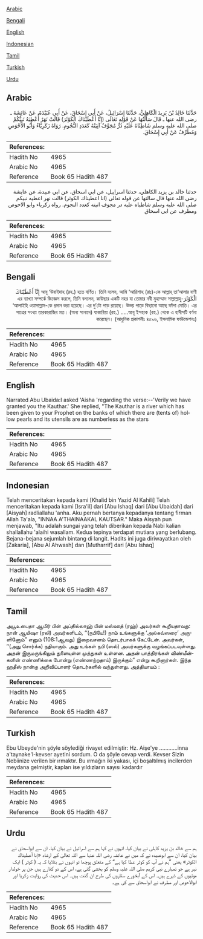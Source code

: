 [Arabic](#arabic)

[Bengali](#bengali)

[English](#english)

[Indonesian](#indonesian)

[Tamil](#tamil)

[Turkish](#turkish)

[Urdu](#urdu)

## Arabic


<div dir="rtl" lang="ar" style={{fontSize:'larger',backgroundColor:'#f8f9fa',padding:20}}>
حَدَّثَنَا خَالِدُ بْنُ يَزِيدَ الْكَاهِلِيُّ، حَدَّثَنَا إِسْرَائِيلُ، عَنْ أَبِي إِسْحَاقَ، عَنْ أَبِي عُبَيْدَةَ، عَنْ عَائِشَةَ ـ رضى الله عنها ـ قَالَ سَأَلْتُهَا عَنْ قَوْلِهِ تَعَالَى ‏(‏إِنَّا أَعْطَيْنَاكَ الْكَوْثَرَ‏)‏ قَالَتْ نَهَرٌ أُعْطِيَهُ نَبِيُّكُمْ صلى الله عليه وسلم شَاطِئَاهُ عَلَيْهِ دُرٌّ مُجَوَّفٌ آنِيَتُهُ كَعَدَدِ النُّجُومِ‏.‏ رَوَاهُ زَكَرِيَّاءُ وَأَبُو الأَحْوَصِ وَمُطَرِّفٌ عَنْ أَبِي إِسْحَاقَ‏.‏
</div>
<div style={{backgroundColor:'#f8f9fa',padding:20, marginBottom: 10}}><table> <thead> <tr> <th>References:</th> <th></th> </tr> </thead> <tbody><tr><td>Hadith No</td><td>4965</td></tr><tr><td>Arabic No</td><td>4965</td></tr><tr><td>Reference</td><td>Book 65 Hadith 487</td></tr></tbody></table></div>


<div dir="rtl" lang="ar" style={{fontSize:'larger',backgroundColor:'#f8f9fa',padding:20}}>
حدثنا خالد بن يزيد الكاهلي، حدثنا اسراييل، عن ابي اسحاق، عن ابي عبيدة، عن عايشة رضى الله عنها قال سالتها عن قوله تعالى (انا اعطيناك الكوثر) قالت نهر اعطيه نبيكم صلى الله عليه وسلم شاطياه عليه در مجوف انيته كعدد النجوم. رواه زكرياء وابو الاحوص ومطرف عن ابي اسحاق
</div>
<div style={{backgroundColor:'#f8f9fa',padding:20, marginBottom: 10}}><table> <thead> <tr> <th>References:</th> <th></th> </tr> </thead> <tbody><tr><td>Hadith No</td><td>4965</td></tr><tr><td>Arabic No</td><td>4965</td></tr><tr><td>Reference</td><td>Book 65 Hadith 487</td></tr></tbody></table></div>

## Bengali


<div dir="rtl" lang="bn" style={{fontSize:'larger',backgroundColor:'#f8f9fa',padding:20}}>
আবূ ‘উবাইদাহ (রহ.) হতে বর্ণিত। তিনি বলেন, আমি ‘আয়িশাহ (রাঃ)-কে আল্লাহ্ তা‘আলার বাণী إِنَّآ أَعْطَيْنَاكَ الْكَوْثَرَ-এর ব্যাখ্যা সম্পর্কে জিজ্ঞেস করলে, তিনি বললেন, কাউছার একটি নহর যা তোমার নবী মুহাম্মাদ সাল্লাল্লাহু ‘আলাইহি ওয়াসাল্লাম-কে প্রদান করা হয়েছে। এর দু’টো পাড় রয়েছে। উভয় পাড়ে বিছানো আছে ফাঁপা মোতি। এর পাত্রের সংখ্যা তারকারাজির মত। (অন্য সানাদে) যাকারিয়া (রহ.) .....আবূ ইসহাক (রহ.) থেকে এ হাদীসটি বর্ণনা করেছেন। (আধুনিক প্রকাশনীঃ ৪৫৯৬, ইসলামিক ফাউন্ডেশনঃ)
</div>
<div style={{backgroundColor:'#f8f9fa',padding:20, marginBottom: 10}}><table> <thead> <tr> <th>References:</th> <th></th> </tr> </thead> <tbody><tr><td>Hadith No</td><td>4965</td></tr><tr><td>Arabic No</td><td>4965</td></tr><tr><td>Reference</td><td>Book 65 Hadith 487</td></tr></tbody></table></div>

## English


<div dir="ltr" lang="en" style={{fontSize:'larger',backgroundColor:'#f8f9fa',padding:20}}>
Narrated Abu Ubaida:I asked 'Aisha 'regarding the verse:--'Verily we have granted you the Kauthar.' She replied, "The Kauthar is a river which has been given to your Prophet on the banks of which there are (tents of) hollow pearls and its utensils are as numberless as the stars
</div>
<div style={{backgroundColor:'#f8f9fa',padding:20, marginBottom: 10}}><table> <thead> <tr> <th>References:</th> <th></th> </tr> </thead> <tbody><tr><td>Hadith No</td><td>4965</td></tr><tr><td>Arabic No</td><td>4965</td></tr><tr><td>Reference</td><td>Book 65 Hadith 487</td></tr></tbody></table></div>

## Indonesian


<div dir="ltr" lang="id" style={{fontSize:'larger',backgroundColor:'#f8f9fa',padding:20}}>
Telah menceritakan kepada kami [Khalid bin Yazid Al Kahili] Telah menceritakan kepada kami [Isra'il] dari [Abu Ishaq] dari [Abu Ubaidah] dari [Aisyah] radliallahu 'anha. Aku pernah bertanya kepadanya tentang firman Allah Ta'ala, "INNAA A'THAINAAKAL KAUTSAR." Maka Aisyah pun menjawab, "Itu adalah sungai yang telah diberikan kepada Nabi kalian shallallahu 'alaihi wasallam. Kedua tepinya terdapat mutiara yang berlubang. Bejana-bejana sejumlah bintang di langit. Hadits ini juga diriwayatkan oleh [Zakaria], [Abu Al Ahwash] dan [Mutharrif] dari [Abu Ishaq]
</div>
<div style={{backgroundColor:'#f8f9fa',padding:20, marginBottom: 10}}><table> <thead> <tr> <th>References:</th> <th></th> </tr> </thead> <tbody><tr><td>Hadith No</td><td>4965</td></tr><tr><td>Arabic No</td><td>4965</td></tr><tr><td>Reference</td><td>Book 65 Hadith 487</td></tr></tbody></table></div>

## Tamil


<div dir="ltr" lang="ta" style={{fontSize:'larger',backgroundColor:'#f8f9fa',padding:20}}>
அபூஉபைதா ஆமிர் பின் அப்தில்லாஹ் பின் மஸ்ஊத் (ரஹ்) அவர்கள் கூறியதாவது: நான் ஆயிஷா (ரலி) அவர்களிடம், ‘‘(நபியே!) நாம் உங்களுக்கு ‘அல்கவ்ஸரை’ அருளினோம்” எனும் (108:1ஆவது) இறைவசனம் தொடர்பாகக் கேட்டேன். அவர்கள், ‘‘(அது சொர்க்க) நதியாகும். அது உங்கள் நபி (ஸல்) அவர்களுக்கு வழங்கப்படவுள்ளது. அதன் இருமருங்கிலும் துளையுள்ள முத்துகள் உள்ளன. அதன் பாத்திரங்கள் விண்மீன்களின் எண்ணிக்கை போன்று (எண்ணற்றதாய்) இருக்கும்” என்று கூறினார்கள். இந்த ஹதீஸ் நான்கு அறிவிப்பாளர் தொடர்களில் வந்துள்ளது. அத்தியாயம் :
</div>
<div style={{backgroundColor:'#f8f9fa',padding:20, marginBottom: 10}}><table> <thead> <tr> <th>References:</th> <th></th> </tr> </thead> <tbody><tr><td>Hadith No</td><td>4965</td></tr><tr><td>Arabic No</td><td>4965</td></tr><tr><td>Reference</td><td>Book 65 Hadith 487</td></tr></tbody></table></div>

## Turkish


<div dir="ltr" lang="tr" style={{fontSize:'larger',backgroundColor:'#f8f9fa',padding:20}}>
Ebu Ubeyde'nin şöyle söylediği rivayet edilmiştir: Hz. Aişe'ye ............inna a'taynake'l-kevser ayetini sordum. O da şöyle cevap verdi. Kevser Sizin Nebiinize verilen bir ırmaktır. Bu ırmağın iki yakası, içi boşaltılmış incilerden meydana gelmiştir, kapları ise yıldızların sayısı kadardır
</div>
<div style={{backgroundColor:'#f8f9fa',padding:20, marginBottom: 10}}><table> <thead> <tr> <th>References:</th> <th></th> </tr> </thead> <tbody><tr><td>Hadith No</td><td>4965</td></tr><tr><td>Arabic No</td><td>4965</td></tr><tr><td>Reference</td><td>Book 65 Hadith 487</td></tr></tbody></table></div>

## Urdu


<div dir="rtl" lang="ur" style={{fontSize:'larger',backgroundColor:'#f8f9fa',padding:20}}>
ہم سے خالد بن یزید کاہلی نے بیان کیا، انہوں نے کہا ہم سے اسرائیل نے بیان کیا، ان سے ابواسحاق نے بیان کیا، ان سے ابوعبیدہ نے کہ میں نے عائشہ رضی اللہ عنہا سے اللہ تعالیٰ کے ارشاد «إنا أعطيناك الكوثر‏» یعنی ”ہم نے آپ کو کوثر عطا کیا ہے“ کے متعلق پوچھا تو انہوں نے بتلایا کہ یہ ( کوثر ) ایک نہر ہے جو تمہارے نبی کریم صلی اللہ علیہ وسلم کو بخشی گئی ہے، اس کے دو کنارے ہیں جن پر خولدار موتیوں کے ڈیرے ہیں۔ اس کے آبخورے ستاروں کی طرح ان گنت ہیں۔ اس حدیث کی روایت زکریا اور ابوالاحوص اور مطرف نے ابواسحاق سے کی ہے۔
</div>
<div style={{backgroundColor:'#f8f9fa',padding:20, marginBottom: 10}}><table> <thead> <tr> <th>References:</th> <th></th> </tr> </thead> <tbody><tr><td>Hadith No</td><td>4965</td></tr><tr><td>Arabic No</td><td>4965</td></tr><tr><td>Reference</td><td>Book 65 Hadith 487</td></tr></tbody></table></div>